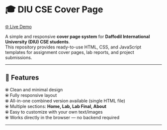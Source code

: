 # 🎓 DIU CSE Cover Page  

[🌐 Live Demo](https://nazmussakibshohan.github.io/diu-cse-coverpage/)  

A simple and responsive **cover page system** for **Daffodil International University (DIU) CSE students**.  
This repository provides ready-to-use HTML, CSS, and JavaScript templates for assignment cover pages, lab reports, and project submissions.  

---

## 📌 Features  

⦿ Clean and minimal design  
⦿ Fully responsive layout  
⦿ All-in-one combined version available (single HTML file)  
⦿ Multiple sections: **Home, Lab, Lab Final, About**  
⦿ Easy to customize with your own text/images  
⦿ Works directly in the browser — no backend required  

---


